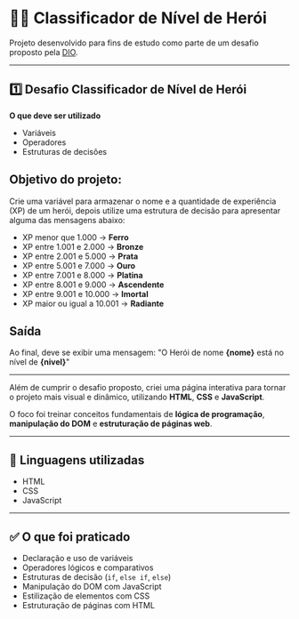 # 🦸‍♂️ Classificador de Nível de Herói

Projeto desenvolvido para fins de estudo como parte de um desafio proposto pela [DIO](https://www.dio.me/).

---

## 1️⃣ Desafio Classificador de Nível de Herói

**O que deve ser utilizado**

- Variáveis
- Operadores
- Estruturas de decisões
  
## Objetivo do projeto:

Crie uma variável para armazenar o nome e a quantidade de experiência (XP) de um herói, depois utilize uma estrutura de decisão para apresentar alguma das mensagens abaixo:

- XP menor que 1.000 → **Ferro**  
- XP entre 1.001 e 2.000 → **Bronze**  
- XP entre 2.001 e 5.000 → **Prata**  
- XP entre 5.001 e 7.000 → **Ouro**  
- XP entre 7.001 e 8.000 → **Platina**  
- XP entre 8.001 e 9.000 → **Ascendente**  
- XP entre 9.001 e 10.000 → **Imortal**  
- XP maior ou igual a 10.001 → **Radiante**

## Saída

Ao final, deve se exibir uma mensagem:
"O Herói de nome **{nome}** está no nível de **{nivel}**"

---

Além de cumprir o desafio proposto, criei uma página interativa para tornar o projeto mais visual e dinâmico, utilizando **HTML**, **CSS** e **JavaScript**.

O foco foi treinar conceitos fundamentais de **lógica de programação**, **manipulação do DOM** e **estruturação de páginas web**.

---

## 🧪 Linguagens utilizadas

- HTML  
- CSS  
- JavaScript

---

## ✅ O que foi praticado

- Declaração e uso de variáveis  
- Operadores lógicos e comparativos  
- Estruturas de decisão (`if`, `else if`, `else`)  
- Manipulação do DOM com JavaScript  
- Estilização de elementos com CSS  
- Estruturação de páginas com HTML


